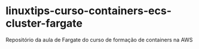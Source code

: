# linuxtips-curso-containers-ecs-cluster-fargate
Repositório da aula de Fargate do curso de formação de containers na AWS
